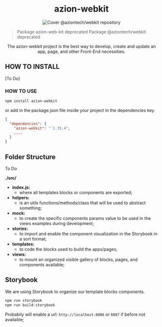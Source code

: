 <h1 align="center">azion-webkit</h1>

<p align="center">
  <img src="./doc/images/cover.png" alt="Cover @aziontech/webkit repository"/>
</p>

> Package azion-web-kit deprecated
> Package @aziontech/webkit deprecated

<p align="center">
  The azion-webkit project is the best way to develop, create and update an app, page, and other Front-End necessities.
</p>

## HOW TO INSTALL

[To Do]

### HOW TO USE

``` bash
npm install azion-webkit
```
or add in the package.json file inside your project in the dependencies key.

``` json
{
  "dependencies": {
    "azion-webkit": "ˆ1.35.4",
    ....
  }
}
```


## Folder Structure

To Do

**./src/**
- **index.js:**
  -  where all templates blocks or components are exported;
- **helpers:**
  -  is an utils functions/methods/class that will be used to abstract something;
- **mock:**
    - to create the specific components params value to be used in the views examples during development;
- **stories:**
    - to import and enable the component visualization in the Storybook in a sort format;
- **templates:**
    - to code the blocks used to build the apps/pages;
- **views:**
    - to mount an organized visible gallery of blocks, pages, and components available;


## Storybook
We are using Storybook to organize our template blocks components.

``` javascript
npm run storybook
npm run build:storybook
```

Probabily will enable a url: `http://localhost:6006` or `6007` if before not available;

